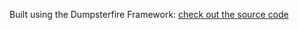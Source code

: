 Built using the Dumpsterfire Framework: [check out the source code](https://github.com/cheerios4316/dumpsterfire-pages)

